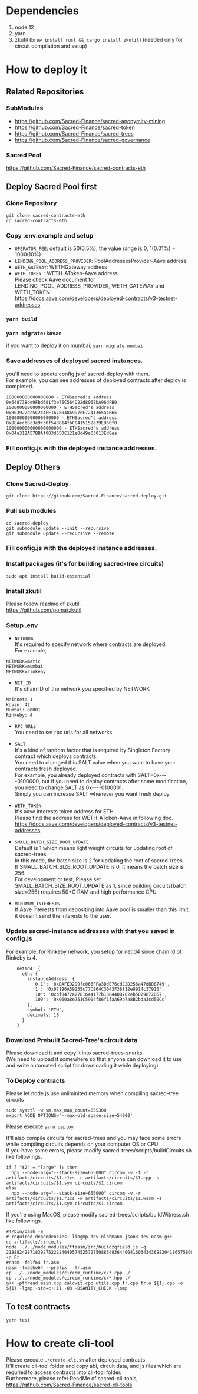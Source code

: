 # Dependencies

1. node 12
2. yarn
3. zkutil (`brew install rust && cargo install zkutil`) (needed only for circuit compilation and setup)


#  How to deploy it

## Related Repositories

### SubModules  
- https://github.com/Sacred-Finance/sacred-anonymity-mining
- https://github.com/Sacred-Finance/sacred-token
- https://github.com/Sacred-Finance/sacred-trees
- https://github.com/Sacred-Finance/sacred-governance

### Sacred Pool  
https://github.com/Sacred-Finance/sacred-contracts-eth

## Deploy Sacred Pool first  
### Clone Repository  
```
git clone sacred-contracts-eth
cd sacred-contracts-eth
```
### Copy .env.example and setup
- `OPERATOR_FEE`: default is 50(0.5%), the value range is 0, 1(0.01%) ~ 1000(10%)  
- `LENDING_POOL_ADDRESS_PROVIDER`: PoolAddressesProvider-Aave address  
- `WETH_GATEWAY`: WETHGateway address  
- `WETH_TOKEN `: WETH-AToken-Aave address  
Please check Aave document for LENDING_POOL_ADDRESS_PROVIDER, WETH_GATEWAY and WETH_TOKEN  
https://docs.aave.com/developers/deployed-contracts/v3-testnet-addresses  
### `yarn build`  
### `yarn migrate:kovan`  
if you want to deploy it on mumbai, `yarn migrate:mumbai`

### Save addresses of deployed sacred instances.   
you'll need to update config.js of sacred-deploy with them.  
For example, you can see addresses of deployed contracts after deploy is completed.  
```
100000000000000000 - ETHSacred's address  0x648738de9Fbd601f3e75C564D22d8067bA96dFB0  
1000000000000000000 - ETHSacred's address  0xB03922dc5C2c4EE1A780486997eE7241365a4B65  
10000000000000000000 - ETHSacred's address  0x9EAecb8c3e9c30f548814fbC0415152e39ED60f0  
100000000000000000000 - ETHSacred's address  0xD4a312A57BBAf003d55DC121e0d49a63013Ed8ea  
```
### Fill config.js with the deployed instance addresses.  

## Deploy Others  
### Clone Sacred-Deploy  
```
git clone https://github.com/Sacred-Finance/sacred-deploy.git
```
### Pull sub modules  
``` 
cd sacred-deploy
git submodule update --init --recursive  
git submodule update --recursive --remote  
```
### Fill config.js with the deployed instance addresses.  
### Install packages (it's for building sacred-tree circuits)  
`sudo apt install build-essential`

### Install zkutil  
Please follow readme of zkutil.  
https://github.com/poma/zkutil

### Setup .env  
- `NETWORK`  
It's required to specify network where contracts are deployed.  
For example,   
```
NETWORK=matic  
NETWORK=mumbai  
NETWORK=rinkeby  
```
- `NET_ID`  
It's chain ID of the network you specified by NETWORK  
```
Mainnet: 1  
Kovan: 42  
Mumbai: 80001  
Rinkeby: 4  
```
- `RPC URLs`  
You need to set rpc urls for all networks.  

- `SALT`  
It's a kind of random factor that is required by Singleton Factory contract which deploys contracts.  
You need to changed this SALT value when you want to have your contracts fresh deployed.  
For example, you already deployed contracts with SALT=0x----0100000, but if you need to deploy contracts after some modification, you need to change SALT as 0x----0100001.  
Simply you can increase SALT whenever you want fresh deploy.  

- `WETH_TOKEN`  
It's aave interests token address for ETH.  
Please find the address for WETH-AToken-Aave in following doc.  
https://docs.aave.com/developers/deployed-contracts/v3-testnet-addresses

- `SMALL_BATCH_SIZE_ROOT_UPDATE`  
Default is 1 which means light weight circuits for updating root of sacred-trees.  
In this mode, the batch size is 2 for updating the root of sacred-trees.  
If SMALL_BATCH_SIZE_ROOT_UPDATE is 0, it means the batch size is 256.  
For development or test, Please set SMALL_BATCH_SIZE_ROOT_UPDATE as 1, since building circuits(batch size=256) requires 50+G RAM and high performance CPU.  

- `MINIMUM_INTERESTS`  
If Aave interests from depositing into Aave pool is smaller than this limit, it doesn't send the interests to the user.  

### Update sacred-instance addresses with that you saved in config.js   
For example, for Rinkeby network, you setup for netId4 since chain Id of Rinkeby is 4.  
```
    netId4: {
      eth: {
        instanceAddress: {
          '0.1': '0xDAFE9299fc066FFa3DdE76cdC2D256a47dBD8749',
          '1': '0x07196A59255c77C864C3043F38f12e8914c37910',
          '10': '0xbf8472a2781644177b18844DB702eb5029B72D67',
          '100': '0x060a8e751C5904f86f1faA69b7a8B2bda3cd50Cc'
        },
        symbol: 'ETH',
        decimals: 18
      }
    }
```

### Download Prebuilt Sacred-Tree's circuit data  
Please download it and copy it into sacred-trees-snarks.  
(We need to upload it somewhere so that anyone can download it to use and write automated script for downloading it while deploying)  

### To Deploy contracts  
Please let node.js use unliminited memory when compiling sacred-tree circuits  
```
sudo sysctl -w vm.max_map_count=655300
export NODE_OPTIONS='--max-old-space-size=54000'
```
Please execute `yarn deploy`  

It'll also compile circuits for sacred-trees and you may face some errors while compiling circuits depends on your computer OS or CPU.  
If you have some errors, please modify sacred-trees/scripts/buildCircuits.sh like followings.  

```
if [ "$2" = "large" ]; then
  npx --node-arg="--stack-size=655000" circom -v -f -r artifacts/circuits/$1.r1cs -c artifacts/circuits/$1.cpp -s artifacts/circuits/$1.sym circuits/$1.circom
else
  npx --node-arg="--stack-size=655000" circom -v -r artifacts/circuits/$1.r1cs -w artifacts/circuits/$1.wasm -s artifacts/circuits/$1.sym circuits/$1.circom
```
If you're using MacOS, please modify sacred-trees/scripts/buildWitness.sh like followings.  

```
#!/bin/bash -e
# required dependencies: libgmp-dev nlohmann-json3-dev nasm g++
cd artifacts/circuits
node ../../node_modules/ffiasm/src/buildzqfield.js -q 21888242871839275222246405745257275088548364400416034343698204186575808495617 -n Fr
#nasm -felf64 fr.asm
nasm -fmacho64 --prefix _ fr.asm
cp ../../node_modules/circom_runtime/c/*.cpp ./
cp ../../node_modules/circom_runtime/c/*.hpp ./
g++ -pthread main.cpp calcwit.cpp utils.cpp fr.cpp fr.o ${1}.cpp -o ${1} -lgmp -std=c++11 -O3 -DSANITY_CHECK -lomp
```
## To test contracts  
`yarn test`  

# How to create cli-tool
Please execute `./create-cli.sh` after deployed contracts.  
It'll create cli-tool folder and copy abi, circuit data, and js files which are requried to access contracts into cli-tool folder.  
Furthermore, please refer ReadMe of sacred-cli-tools, https://github.com/Sacred-Finance/sacred-cli-tools  
